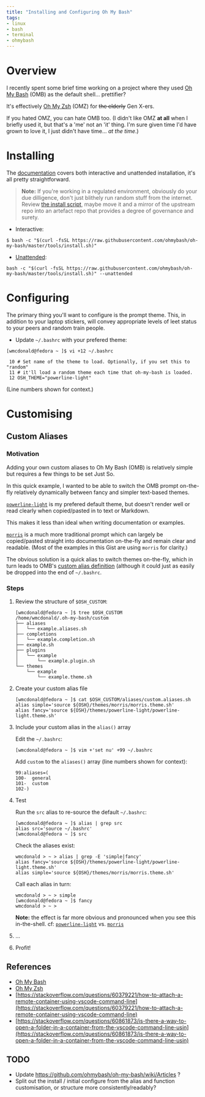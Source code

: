 ```yaml
---
title: "Installing and Configuring Oh My Bash"
tags:
- linux
- bash
- terminal
- ohmybash
---
```


# Overview
I recently spent some brief time working on a project where they used [Oh My Bash](https://ohmybash.nntoan.com/) (OMB) as the default shell... prettifier?

It's effectively [Oh My Zsh](https://ohmyz.sh/) (OMZ) for ~~the elderly~~ Gen X-ers.

If you hated OMZ, you can hate OMB too. (I didn't like OMZ **at all** when I briefly used it, but that's a 'me' not an 'it' thing. I'm sure given time I'd have grown to love it, I just didn't have time... _at the time_.)

# Installing

The [documentation](https://github.com/ohmybash/oh-my-bash?tab=readme-ov-file#basic-installation) covers both interactive and unattended installation, it's all pretty straightforward.

> **Note:** If you're working in a regulated environment, obviously do your due dilligence, don't just blithely run random stuff from the internet. Review [the install script](https://github.com/ohmybash/oh-my-bash/blob/master/tools/install.sh), maybe move it and a mirror of the upstream repo into an artefact repo that provides a degree of governance and surety.

- Interactive:
```shell
$ bash -c "$(curl -fsSL https://raw.githubusercontent.com/ohmybash/oh-my-bash/master/tools/install.sh)"
```

- [Unattended](https://github.com/ohmybash/oh-my-bash?tab=readme-ov-file#unattended-install):
```shell
bash -c "$(curl -fsSL https://raw.githubusercontent.com/ohmybash/oh-my-bash/master/tools/install.sh)" --unattended
```

# Configuring

The primary thing you'll want to configure is the prompt theme. This, in addition to your laptop stickers, will convey appropriate levels of leet status to your peers and random train people.

- Update `~/.bashrc` with your prefered theme:

```shell
[wmcdonald@fedora ~ ]$ vi +12 ~/.bashrc
```

```shell
 10 # Set name of the theme to load. Optionally, if you set this to "random"
 11 # it'll load a random theme each time that oh-my-bash is loaded.
 12 OSH_THEME="powerline-light"
```

(Line numbers shown for context.)

# Customising
## Custom Aliases

### Motivation
Adding your own custom aliases to Oh My Bash (OMB) is relatively simple but requires a few things to be set Just So.

In this quick example, I wanted to be able to switch the OMB prompt on-the-fly relatively dynamically between fancy and simpler text-based themes.

[`powerline-light`](https://github.com/ohmybash/oh-my-bash/wiki/Themes#powerline-light) is my prefered default theme, but doesn't render well or read clearly when copied/pasted in to text or Markdown.

This makes it less than ideal when writing documentation or examples.

[`morris`](https://github.com/ohmybash/oh-my-bash/wiki/Themes#morris) is a much more traditional prompt which can largely be copied/pasted straight into documentation on-the-fly and remain clear and readable. (Most of the examples in this Gist are using `morris` for clarity.)

The obvious solution is a quick alias to switch themes on-the-fly, which in turn leads to OMB's [custom alias definition](https://github.com/ohmybash/oh-my-bash/blob/5ce9fadcde08c5751c6da008ae3a1d4053516caf/templates/bashrc.osh-template#L137-L140) (although it could just as easily be dropped into the end of `~/.bashrc`.

### Steps

1. Review the structure of `$OSH_CUSTOM`:
    ```shell
    [wmcdonald@fedora ~ ]$ tree $OSH_CUSTOM
    /home/wmcdonald/.oh-my-bash/custom
    ├── aliases
    │   └── example.aliases.sh
    ├── completions
    │   └── example.completion.sh
    ├── example.sh
    ├── plugins
    │   └── example
    │       └── example.plugin.sh
    └── themes
        └── example
            └── example.theme.sh
    ```

2. Create your custom alias file
    ```shell
    [wmcdonald@fedora ~ ]$ cat $OSH_CUSTOM/aliases/custom.aliases.sh
    alias simple='source ${OSH}/themes/morris/morris.theme.sh'
    alias fancy='source ${OSH}/themes/powerline-light/powerline-light.theme.sh'
    ```

3. Include your custom alias in the `alias()` array

    Edit the `~/.bashrc`:
    ```shell
    [wmcdonald@fedora ~ ]$ vim +'set nu' +99 ~/.bashrc
    ```

    Add `custom` to the `aliases()` array (line numbers shown for context):
    ```shell
    99:aliases=(
    100-  general
    101-  custom
    102-)
    ```

4. Test

    Run the `src` alias to re-source the default `~/.bashrc`:
    ```shell
    [wmcdonald@fedora ~ ]$ alias | grep src
    alias src='source ~/.bashrc'
    [wmcdonald@fedora ~ ]$ src
    ```

    Check the aliases exist:
    ```shell
    wmcdonald > ~ > alias | grep -E 'simple|fancy'
    alias fancy='source ${OSH}/themes/powerline-light/powerline-light.theme.sh'
    alias simple='source ${OSH}/themes/morris/morris.theme.sh'
    ```

    Call each alias in turn:
    ```shell
    wmcdonald > ~ > simple
    [wmcdonald@fedora ~ ]$ fancy
    wmcdonald > ~ >
    ```

    **Note:** the effect is far more obvious and pronounced when you see this in-the-shell. cf: [`powerline-light`](https://github.com/ohmybash/oh-my-bash/wiki/Themes#powerline-light) vs. [`morris`](https://github.com/ohmybash/oh-my-bash/wiki/Themes#morris)

5. ...

6. Profit!


## References
- [Oh My Bash](https://ohmybash.nntoan.com/)
- [Oh My Zsh](https://ohmyz.sh/)
- [https://stackoverflow.com/questions/60379221/how-to-attach-a-remote-container-using-vscode-command-line](https://stackoverflow.com/questions/60379221/how-to-attach-a-remote-container-using-vscode-command-line)
- [https://stackoverflow.com/questions/60861873/is-there-a-way-to-open-a-folder-in-a-container-from-the-vscode-command-line-usin](https://stackoverflow.com/questions/60861873/is-there-a-way-to-open-a-folder-in-a-container-from-the-vscode-command-line-usin)


## TODO
- Update https://github.com/ohmybash/oh-my-bash/wiki/Articles ?
- Split out the install / initial configure from the alias and function customisation, or structure more consistently/readably? 

